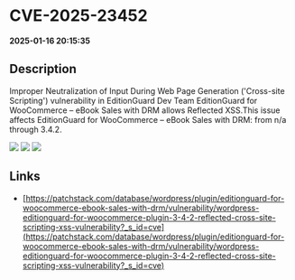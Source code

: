 # CVE-2025-23452

**2025-01-16 20:15:35**

## Description
Improper Neutralization of Input During Web Page Generation ('Cross-site Scripting') vulnerability in EditionGuard Dev Team EditionGuard for WooCommerce – eBook Sales with DRM allows Reflected XSS.This issue affects EditionGuard for WooCommerce – eBook Sales with DRM: from n/a through 3.4.2.

![](https://img.shields.io/static/v1?label=Score&message=7.1&color=red)
![](https://img.shields.io/static/v1?label=Severity&message=HIGH&color=red)
![](https://img.shields.io/static/v1?label=CWE&message=XSS&color=green)

## Links
- [https://patchstack.com/database/wordpress/plugin/editionguard-for-woocommerce-ebook-sales-with-drm/vulnerability/wordpress-editionguard-for-woocommerce-plugin-3-4-2-reflected-cross-site-scripting-xss-vulnerability?_s_id=cve](https://patchstack.com/database/wordpress/plugin/editionguard-for-woocommerce-ebook-sales-with-drm/vulnerability/wordpress-editionguard-for-woocommerce-plugin-3-4-2-reflected-cross-site-scripting-xss-vulnerability?_s_id=cve)
